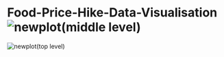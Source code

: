 # Food-Price-Hike-Data-Visualisation![newplot(middle level)](https://github.com/Ridwan778/Food-Price-Hike-Data-Visualisation/assets/113521598/46322366-08e3-4371-9224-424394dc66d2)
![newplot(top level)](https://github.com/Ridwan778/Food-Price-Hike-Data-Visualisation/assets/113521598/60d7c2bc-714f-4c16-ab8c-ce5b33719d7e)
